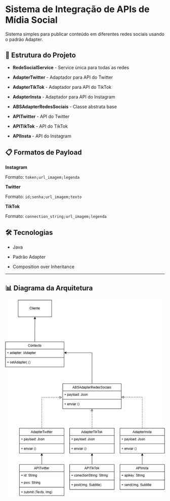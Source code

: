 # Sistema de Integração de APIs de Mídia Social

Sistema simples para publicar conteúdo em diferentes redes sociais usando o padrão Adapter.


## 📁 Estrutura do Projeto

-   **RedeSocialService** - Service única para todas as redes
    
-   **AdapterTwitter** - Adaptador para API do Twitter
    
-   **AdapterTikTok** - Adaptador para API do TikTok
    
-   **AdapterInsta** - Adaptador para API do Instagram
    
-   **ABSAdapterRedesSociais** - Classe abstrata base

-   **APITwitter** - API do Twitter
    
-   **APITikTok** - API do TikTok
    
-   **APIInsta** - API do Instagram
    

## 📋 Formatos de Payload

**Instagram**

Formato: `token;url_imagem;legenda`

**Twitter**

Formato: `id;senha;url_imagem;texto`

**TikTok**

Formato: `connection_string;url_imagem;legenda`

## 🛠️ Tecnologias

-   Java
    
-   Padrão Adapter
    
-   Composition over Inheritance
    
----------

## 📊 Diagrama da Arquitetura
![Diagrama](https://github.com/JoaoPauloClass/AtividadeAdapter/blob/main/diagramaAdapter.png)

